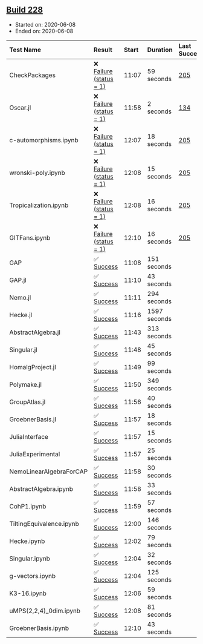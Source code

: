 ## [Build 228](https://oscarci.mathematik.uni-kl.de/job/oscar-stable/228/)

* Started on: 2020-06-08
* Ended on: 2020-06-08

| Test Name    | Result | Start | Duration | Last Success | First Failure |
|:-------------|:-------|:------|:---------|:-------------|:--------------|
| CheckPackages | ❌ [Failure (status = 1)](https://oscarci.mathematik.uni-kl.de/job/oscar-stable/228/artifact/logs/build-228/CheckPackages.log) | 11:07 | 59 seconds | [205](https://oscarci.mathematik.uni-kl.de/job/oscar-stable/205/) | [206](https://oscarci.mathematik.uni-kl.de/job/oscar-stable/206/) |
| Oscar.jl | ❌ [Failure (status = 1)](https://oscarci.mathematik.uni-kl.de/job/oscar-stable/228/artifact/logs/build-228/Oscar.jl.log) | 11:58 | 2 seconds | [134](https://oscarci.mathematik.uni-kl.de/job/oscar-stable/134/) | [177](https://oscarci.mathematik.uni-kl.de/job/oscar-stable/177/) |
| c-automorphisms.ipynb | ❌ [Failure (status = 1)](https://oscarci.mathematik.uni-kl.de/job/oscar-stable/228/artifact/logs/build-228/c-automorphisms.ipynb.log) | 12:07 | 18 seconds | [205](https://oscarci.mathematik.uni-kl.de/job/oscar-stable/205/) | [206](https://oscarci.mathematik.uni-kl.de/job/oscar-stable/206/) |
| wronski-poly.ipynb | ❌ [Failure (status = 1)](https://oscarci.mathematik.uni-kl.de/job/oscar-stable/228/artifact/logs/build-228/wronski-poly.ipynb.log) | 12:08 | 15 seconds | [205](https://oscarci.mathematik.uni-kl.de/job/oscar-stable/205/) | [206](https://oscarci.mathematik.uni-kl.de/job/oscar-stable/206/) |
| Tropicalization.ipynb | ❌ [Failure (status = 1)](https://oscarci.mathematik.uni-kl.de/job/oscar-stable/228/artifact/logs/build-228/Tropicalization.ipynb.log) | 12:08 | 16 seconds | [205](https://oscarci.mathematik.uni-kl.de/job/oscar-stable/205/) | [206](https://oscarci.mathematik.uni-kl.de/job/oscar-stable/206/) |
| GITFans.ipynb | ❌ [Failure (status = 1)](https://oscarci.mathematik.uni-kl.de/job/oscar-stable/228/artifact/logs/build-228/GITFans.ipynb.log) | 12:10 | 16 seconds | [205](https://oscarci.mathematik.uni-kl.de/job/oscar-stable/205/) | [206](https://oscarci.mathematik.uni-kl.de/job/oscar-stable/206/) |
| GAP | ✅ [Success](https://oscarci.mathematik.uni-kl.de/job/oscar-stable/228/artifact/logs/build-228/GAP.log) | 11:08 | 151 seconds |  |  |
| GAP.jl | ✅ [Success](https://oscarci.mathematik.uni-kl.de/job/oscar-stable/228/artifact/logs/build-228/GAP.jl.log) | 11:10 | 43 seconds |  |  |
| Nemo.jl | ✅ [Success](https://oscarci.mathematik.uni-kl.de/job/oscar-stable/228/artifact/logs/build-228/Nemo.jl.log) | 11:11 | 294 seconds |  |  |
| Hecke.jl | ✅ [Success](https://oscarci.mathematik.uni-kl.de/job/oscar-stable/228/artifact/logs/build-228/Hecke.jl.log) | 11:16 | 1597 seconds |  |  |
| AbstractAlgebra.jl | ✅ [Success](https://oscarci.mathematik.uni-kl.de/job/oscar-stable/228/artifact/logs/build-228/AbstractAlgebra.jl.log) | 11:43 | 313 seconds |  |  |
| Singular.jl | ✅ [Success](https://oscarci.mathematik.uni-kl.de/job/oscar-stable/228/artifact/logs/build-228/Singular.jl.log) | 11:48 | 45 seconds |  |  |
| HomalgProject.jl | ✅ [Success](https://oscarci.mathematik.uni-kl.de/job/oscar-stable/228/artifact/logs/build-228/HomalgProject.jl.log) | 11:49 | 99 seconds |  |  |
| Polymake.jl | ✅ [Success](https://oscarci.mathematik.uni-kl.de/job/oscar-stable/228/artifact/logs/build-228/Polymake.jl.log) | 11:50 | 349 seconds |  |  |
| GroupAtlas.jl | ✅ [Success](https://oscarci.mathematik.uni-kl.de/job/oscar-stable/228/artifact/logs/build-228/GroupAtlas.jl.log) | 11:56 | 40 seconds |  |  |
| GroebnerBasis.jl | ✅ [Success](https://oscarci.mathematik.uni-kl.de/job/oscar-stable/228/artifact/logs/build-228/GroebnerBasis.jl.log) | 11:57 | 18 seconds |  |  |
| JuliaInterface | ✅ [Success](https://oscarci.mathematik.uni-kl.de/job/oscar-stable/228/artifact/logs/build-228/JuliaInterface.log) | 11:57 | 15 seconds |  |  |
| JuliaExperimental | ✅ [Success](https://oscarci.mathematik.uni-kl.de/job/oscar-stable/228/artifact/logs/build-228/JuliaExperimental.log) | 11:57 | 25 seconds |  |  |
| NemoLinearAlgebraForCAP | ✅ [Success](https://oscarci.mathematik.uni-kl.de/job/oscar-stable/228/artifact/logs/build-228/NemoLinearAlgebraForCAP.log) | 11:58 | 30 seconds |  |  |
| AbstractAlgebra.ipynb | ✅ [Success](https://oscarci.mathematik.uni-kl.de/job/oscar-stable/228/artifact/logs/build-228/AbstractAlgebra.ipynb.log) | 11:58 | 33 seconds |  |  |
| CohP1.ipynb | ✅ [Success](https://oscarci.mathematik.uni-kl.de/job/oscar-stable/228/artifact/logs/build-228/CohP1.ipynb.log) | 11:59 | 57 seconds |  |  |
| TiltingEquivalence.ipynb | ✅ [Success](https://oscarci.mathematik.uni-kl.de/job/oscar-stable/228/artifact/logs/build-228/TiltingEquivalence.ipynb.log) | 12:00 | 146 seconds |  |  |
| Hecke.ipynb | ✅ [Success](https://oscarci.mathematik.uni-kl.de/job/oscar-stable/228/artifact/logs/build-228/Hecke.ipynb.log) | 12:02 | 79 seconds |  |  |
| Singular.ipynb | ✅ [Success](https://oscarci.mathematik.uni-kl.de/job/oscar-stable/228/artifact/logs/build-228/Singular.ipynb.log) | 12:04 | 32 seconds |  |  |
| g-vectors.ipynb | ✅ [Success](https://oscarci.mathematik.uni-kl.de/job/oscar-stable/228/artifact/logs/build-228/g-vectors.ipynb.log) | 12:04 | 125 seconds |  |  |
| K3-16.ipynb | ✅ [Success](https://oscarci.mathematik.uni-kl.de/job/oscar-stable/228/artifact/logs/build-228/K3-16.ipynb.log) | 12:06 | 59 seconds |  |  |
| uMPS(2,2,4)_0dim.ipynb | ✅ [Success](https://oscarci.mathematik.uni-kl.de/job/oscar-stable/228/artifact/logs/build-228/uMPS-2-2-4-_0dim.ipynb.log) | 12:08 | 81 seconds |  |  |
| GroebnerBasis.ipynb | ✅ [Success](https://oscarci.mathematik.uni-kl.de/job/oscar-stable/228/artifact/logs/build-228/GroebnerBasis.ipynb.log) | 12:10 | 43 seconds |  |  |

